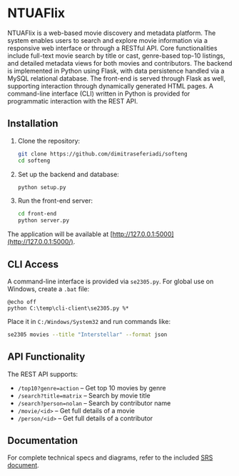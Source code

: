 # NTUAFlix

NTUAFlix is a web-based movie discovery and metadata platform. The system enables users to search and explore movie information via a responsive web interface or through a RESTful API. Core functionalities include full-text movie search by title or cast, genre-based top-10 listings, and detailed metadata views for both movies and contributors. The backend is implemented in Python using Flask, with data persistence handled via a MySQL relational database. The front-end is served through Flask as well, supporting interaction through dynamically generated HTML pages. A command-line interface (CLI) written in Python is provided for programmatic interaction with the REST API.

## Installation

1. Clone the repository:
    
    ```bash
    git clone https://github.com/dimitraseferiadi/softeng
    cd softeng
    
    ```
    
2. Set up the backend and database:
    
    ```bash
    python setup.py
    
    ```
    
3. Run the front-end server:
    
    ```bash
    cd front-end
    python server.py
    
    ```
    

The application will be available at [http://127.0.0.1:5000](http://127.0.0.1:5000/).

## CLI Access

A command-line interface is provided via `se2305.py`. For global use on Windows, create a `.bat` file:

```
@echo off
python C:\temp\cli-client\se2305.py %*

```

Place it in `C:/Windows/System32` and run commands like:

```bash
se2305 movies --title "Interstellar" --format json

```

## API Functionality

The REST API supports:

- `/top10?genre=action` – Get top 10 movies by genre
- `/search?title=matrix` – Search by movie title
- `/search?person=nolan` – Search by contributor name
- `/movie/<id>` – Get full details of a movie
- `/person/<id>` – Get full details of a contributor

## Documentation
For complete technical specs and diagrams, refer to the included [SRS document](https://github.com/dimitraseferiadi/SoftEng11/blob/main/documentation/SRS_team5.pdf).
